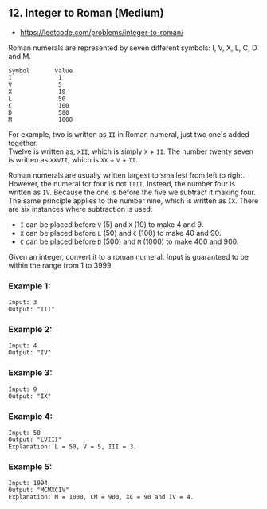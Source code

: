 ## 12. Integer to Roman (Medium)
- <https://leetcode.com/problems/integer-to-roman/>

Roman numerals are represented by seven different symbols: I, V, X, L, C, D and M.

    Symbol       Value
    I             1
    V             5
    X             10
    L             50
    C             100
    D             500
    M             1000

For example, two is written as `II` in Roman numeral, just two one's added together.  
Twelve is written as, `XII`, which is simply `X` + `II`. 
The number twenty seven is written as `XXVII`, which is `XX` + `V` + `II`.

Roman numerals are usually written largest to smallest from left to right. However, the numeral for four is not `IIII`. 
Instead, the number four is written as `IV`. Because the one is before the five we subtract it making four.  
The same principle applies to the number nine, which is written as `IX`. 
There are six instances where subtraction is used:

- `I` can be placed before `V` (5) and `X` (10) to make 4 and 9. 
- `X` can be placed before `L` (50) and `C` (100) to make 40 and 90. 
- `C` can be placed before `D` (500) and `M` (1000) to make 400 and 900.

Given an integer, convert it to a roman numeral. Input is guaranteed to be within the range from 1 to 3999.

### Example 1:
    Input: 3
    Output: "III"

### Example 2:
    Input: 4
    Output: "IV"

### Example 3:
    Input: 9
    Output: "IX"

### Example 4:
    Input: 58
    Output: "LVIII"
    Explanation: L = 50, V = 5, III = 3.

### Example 5:
    Input: 1994
    Output: "MCMXCIV"
    Explanation: M = 1000, CM = 900, XC = 90 and IV = 4.